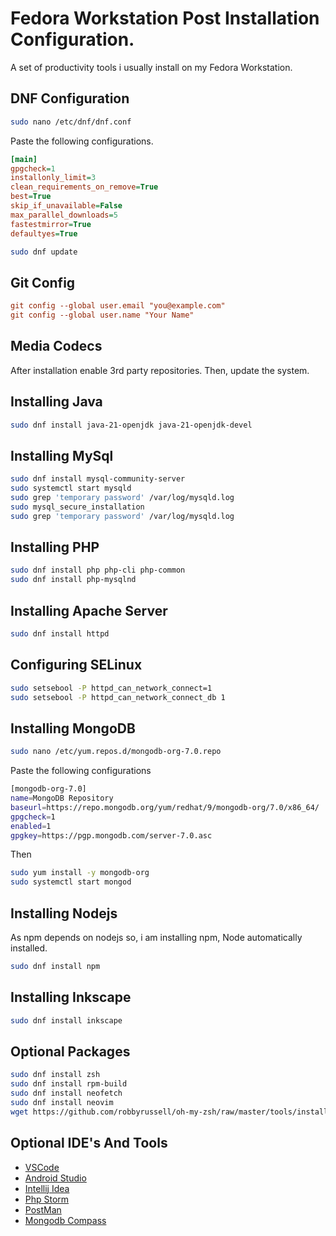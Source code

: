 # Fedora Workstation Post Installation Configuration.

A set of productivity tools i usually install on my Fedora Workstation.

## DNF Configuration

```sh
sudo nano /etc/dnf/dnf.conf
```

Paste the following configurations.

```ini
[main]
gpgcheck=1
installonly_limit=3
clean_requirements_on_remove=True
best=True
skip_if_unavailable=False
max_parallel_downloads=5
fastestmirror=True
defaultyes=True
```

```sh
sudo dnf update
```

## Git Config

```ini
git config --global user.email "you@example.com"
git config --global user.name "Your Name"
```

## Media Codecs

After installation enable 3rd party repositories. Then, update the system.

## Installing Java

```sh
sudo dnf install java-21-openjdk java-21-openjdk-devel
```

## Installing MySql

```sh
sudo dnf install mysql-community-server
sudo systemctl start mysqld
sudo grep 'temporary password' /var/log/mysqld.log
sudo mysql_secure_installation
sudo grep 'temporary password' /var/log/mysqld.log
```

## Installing PHP

```sh
sudo dnf install php php-cli php-common
sudo dnf install php-mysqlnd
```

## Installing Apache Server

```sh
sudo dnf install httpd
```

## Configuring SELinux

```sh
sudo setsebool -P httpd_can_network_connect=1
sudo setsebool -P httpd_can_network_connect_db 1
```

## Installing MongoDB

```sh
sudo nano /etc/yum.repos.d/mongodb-org-7.0.repo
```

Paste the following configurations

```sh
[mongodb-org-7.0]
name=MongoDB Repository
baseurl=https://repo.mongodb.org/yum/redhat/9/mongodb-org/7.0/x86_64/
gpgcheck=1
enabled=1
gpgkey=https://pgp.mongodb.com/server-7.0.asc
```

Then

```sh
sudo yum install -y mongodb-org
sudo systemctl start mongod
```

## Installing Nodejs

As npm depends on nodejs so, i am installing npm, Node automatically installed.

```sh
sudo dnf install npm
```

## Installing Inkscape

```sh
sudo dnf install inkscape
```

## Optional Packages

```sh
sudo dnf install zsh
sudo dnf install rpm-build
sudo dnf install neofetch
sudo dnf install neovim
wget https://github.com/robbyrussell/oh-my-zsh/raw/master/tools/install.sh -O - | zsh
```

## Optional IDE's And Tools

- [VSCode](https://code.visualstudio.com/download)
- [Android Studio](https://developer.android.com/studio)
- [Intellij Idea](https://www.jetbrains.com/idea/download)
- [Php Storm](https://www.jetbrains.com/phpstorm/download)
- [PostMan](https://www.postman.com/downloads)
- [Mongodb Compass](https://www.mongodb.com/try/download/compass)
